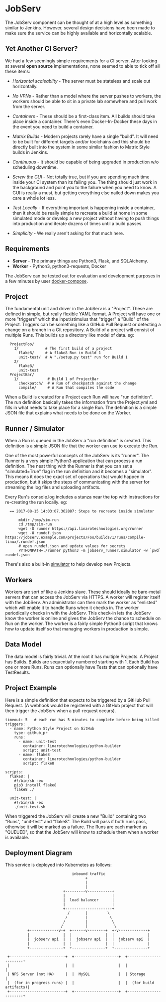 # JobServ

The JobServ component can be thought of at a high level as something similar to
Jenkins. However, several design decisions have been made to make sure the
service can be highly available and horizontally scalable.

## Yet Another CI Server?

We had a few seemingly simple requirements for a CI server. After looking at
several __open source__ implementations, none seemed to able to tick off all
these items:

 * *Horizontal scaleabilty* - The server must be stateless and scale out
   horizontally.

 * *No VPNs* - Rather than a model where the server pushes to workers, the
   workers should be able to sit in a private lab somewhere and pull work
   from the server.

 * *Containers* - These should be a first-class item. All builds should take
   place inside a container. There's even Docker-In-Docker these days in the
   event you need to build a container.

 * *Matrix Builds* - Modern projects rarely have a single "build". It will
   need to be built for different targets and/or toolchains and this should be
   directly built into the system in some similar fashion to Matrix Style
   builds in Jenkins.

 * *Continuous* - It should be capable of being upgraded in production w/o
    scheduling downtime.

 * *Screw the GUI* - Not totally true, but if you are spending much time
   inside your CI system than its failing you. The thing should just work in
   the background and point you to the failure when you need to know. A GUI
   is really a must, but getting everything else nailed down makes you care a
   whole lot less.

 * *Test Locally* - If everything important is happening inside a container,
   then it should be really simple to recreate a build at home in some
   simulated mode or develop a new project without having to push things into
   production and iterate dozens of times until a build passes.

 * *Simplicity* - We really aren't asking for that much here.


## Requirements

 * **Server** - The primary things are Python3, Flask, and SQLAlchemy.
 * **Worker** - Python3, python3-requests, Docker

The JobServ can be tested out for evaluation and development purposes in a
few minutes by user [docker-compose](docs/docker-compose.md).

## Project

The fundamental unit and driver in the JobServ is a "Project". These are
defined in simple, but really flexible YAML format. A Project will have one
or more "triggers" which the input/stimulus that "trigger" a "Build" of the
Project. Triggers can be something like a GitHub Pull Request or detecting
a change on a branch in a Git repository. A Build of a project will consist
of multiple Runs. This builds up a directory like model of data. eg:
~~~
  ProjectFoo/
    1/            # The first build of a project
      flake8/     # A flake8 Run in Build 1
      unit-test/  # A "./setup.py test" run for Build 1
    2/
      flake8/
      unit-test
  ProjectBar/
    1/             # Build 1 of ProjectBar
      checkpatch/  # A Run of checkpatch against the change
      compile/     # A Run that compiles the code
~~~

When a Build is created for a Project each Run will have "run definition". The
run definition basically takes the information from the Project.yml and fills
in what needs to take place for a single Run. The definition is a simple JSON
file that explains what needs to be done on the Worker.

## Runner / Simulator

When a Run is queued in the JobServ a "run definition" is created. This
definition is a simple JSON file that the worker can use to execute the Run.

One of the most powerful concepts of the JobServ is its "runner". The Runner is
a very simple Python3 application that can process a run definition. The neat
thing with the Runner is that you can set a "simulated=True" flag in the
run definition and it becomes a "simulator". This means it does the exact set
of operations that would happen in production, but it skips the steps of
communicating with the server for streaming the log files and uploading
artifacts.

Every Run's console.log includes a stanza near the top with instructions for
re-creating the run locally. eg:
~~~
  == 2017-08-15 14:03:07.362887: Steps to recreate inside simulator

      mkdir /tmp/sim-run
      cd /tmp/sim-run
      wget -O runner https://api.linarotechnologies.org/runner
      wget -O rundef.json https://jobserv.example.com/projects/Foo/builds/1/runs/compile-linux/.rundef.json
      # open rundef.json and update values for secrets
      PYTHONPATH=./runner python3 -m jobserv_runner.simulator -w `pwd` rundef.json
~~~

There's also a built-in [simulator](/docs/tutorial.md) to help develop new
Projects.


## Workers

Workers are sort of like a Jenkins slave. These should ideally be bare-metal
servers that can access the JobServ via HTTPS. A worker will register itself
with the JobServ. An administrator can then mark the worker as "enlisted"
which will enable it to handle Runs when it checks in. The worker periodically
checks in with the JobServ. This check-in lets the JobServ know the worker is
online and gives the JobServ the chance to schedule on Run on the worker. The
worker is a fairly simple Python3 script that knows how to update itself so
that managing workers in production is simple.

## Data Model

The data model is fairly trivial. At the root it has multiple Projects. A
Project has Builds. Builds are sequentially numbered starting with 1. Each
Build has one or more Runs. Runs can optionally have Tests that can optionally
have TestResults.


## Project Example

Here is a simple definition that expects to be triggered by a GitHub Pull
Request. (A webhook would be registered with a GitHub project that will then
trigger the JobServ when a pull-request occurs).

~~~
timeout: 5   # each run has 5 minutes to complete before being killed
triggers:
  - name: Python Style Project on GitHub
    type: github_pr
    runs:
      - name: unit-test
        container: linarotechnologies/python-builder
        script: unit-test
      - name: flake8
        container: linarotechnologies/python-builder
        script: flake8

scripts:
  flake8: |
    #!/bin/sh -ex
    pip3 install flake8
    flake8 ./

  unit-test: |
    #!/bin/sh -ex
    ./unit-test.sh
~~~


When triggered the JobServ will create a new "Build" containing two "Runs",
"unit-test" and "flake8". The Build will pass if both runs pass, otherwise it
will be marked as a failure. The Runs are each marked as "QUEUED", so that the
JobServ will know to schedule them when a worker is available.


## Deployment Diagram

This service is deployed into Kubernetes as follows:
~~~
                              inbound traffic
                                    +
                                    |
                                    |
                          +---------v-----------+
                          |                     |
                          |  load balancer      |
                          |                     |
                          +---------------------+
                            /       |         \
                           /        |          \
                          /         |           \
                         /          |            \
          +-------------v-+  +------v--------+  +-v-------------+
          |               |  |               |  |               |
          |  jobserv api  |  |  jobserv api  |  |  jobserv api  |
          |               |  |               |  |               |
          +---------------+  +---------------+  +---------------+

 +-------------------------+  +--------------------+  +-----------------------+
 |                         |  |                    |  |                       |
 | NFS Server (not HA)     |  |  MySQL             |  | Storage               |
 |  (for in progress runs) |  |                    |  |  (for build artifacts)|
 +-------------------------+  +--------------------+  +-----------------------+
~~~
